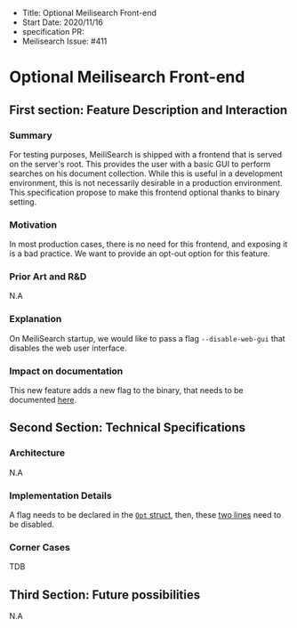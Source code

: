 - Title: Optional Meilisearch Front-end
- Start Date: 2020/11/16
- specification PR:
- Meilisearch Issue: #411

# Optional Meilisearch Front-end

## First section: Feature Description and Interaction

### Summary

For testing purposes, MeiliSearch is shipped with a frontend that is served on the server's root. This provides the user with a basic GUI to perform searches on his document collection. While this is useful in a development environment, this is not necessarily desirable in a production environment. This specification propose to make this frontend optional thanks to binary setting.

### Motivation

In most production cases, there is no need for this frontend, and exposing it is a bad practice. We want to provide an opt-out option for this feature.

### Prior Art and R&D

N.A

### Explanation

On MeiliSearch startup, we would like to pass a flag `--disable-web-gui` that disables the web user interface.

### Impact on documentation

This new feature adds a new flag to the binary, that needs to be documented [here](https://docs.meilisearch.com/guides/advanced_guides/configuration.html).

## Second Section: Technical Specifications

### Architecture

N.A

### Implementation Details

A flag needs to be declared in the [`Opt` struct](https://github.com/meilisearch/MeiliSearch/blob/master/meilisearch-http/src/option.rs#L16), then, these [two lines](https://github.com/meilisearch/MeiliSearch/blob/master/meilisearch-http/src/lib.rs#L49-L50) need to be disabled.

### Corner Cases

TDB

## Third Section: Future possibilities
N.A
